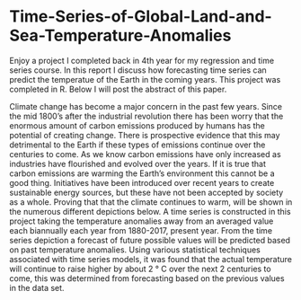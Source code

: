# Time-Series-of-Global-Land-and-Sea-Temperature-Anomalies

Enjoy a project I completed back in 4th year for my regression and time series course. In this report I discuss how forecasting time series can predict the temperatue of the Earth in the coming years. This project was completed in R.
Below I will post the abstract of this paper.

Climate change has become a major concern in the past few years.  Since the mid 1800’s after the industrial revolution there has been worry that the enormous amount of carbon emissions produced by humans has the potential of creating change.  There is prospective evidence that this may detrimental to the Earth if these types of emissions continue over the centuries to come.  As we know carbon emissions have only increased as industries have flourished and evolved over the years.  If it is true that carbon emissions are warming the Earth’s environment this cannot be a good thing.  Initiatives have been introduced over recent years to create sustainable energy sources, but these have not been accepted by society as a whole.  Proving that that the climate continues to warm, will be shown in the numerous different depictions below.  A time series is constructed in this project taking the temperature anomalies away from an averaged value each biannually each year from 1880-2017, present year.  From the time series depiction a forecast of future possible values will be predicted based on past temperature anomalies.  Using various statistical techniques associated with time series models, it was found that the actual temperature will continue to raise higher by about 2 ° C over the next 2 centuries to come, this was determined from forecasting based on the previous values in the data set.
